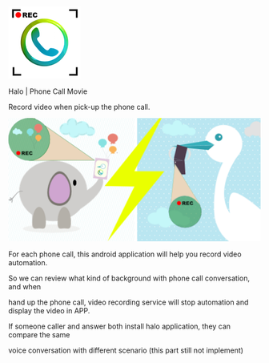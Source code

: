 ![img](https://raw.githubusercontent.com/ymow/halo/master/app/src/main/res/mipmap-xxhdpi/ic_launcher.png)

Halo | Phone Call Movie

Record video when pick-up the phone call.

![background](https://raw.githubusercontent.com/ymow/halo/master/background_main.png)

For each phone call, this android application will help you record video automation.

So we can review what kind of background with phone call conversation, and when

hand up the phone call, video recording service will stop automation and display the video in APP.

If someone caller and answer both install halo application,  they can compare the same 

voice conversation with different scenario (this part still not implement)
